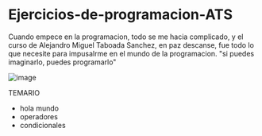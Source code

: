 # Ejercicios-de-programacion-ATS
Cuando empece en la programacion, todo se me hacia complicado, y el curso de Alejandro Miguel Taboada Sanchez, en paz descanse, fue todo lo que necesite para impusalrme en el mundo de la programacion. 
"si puedes imaginarlo, puedes programarlo"

![image](https://github.com/user-attachments/assets/a432308e-1acc-44c7-abbf-7dfb47011dd9)

TEMARIO

- hola mundo
- operadores
- condicionales
